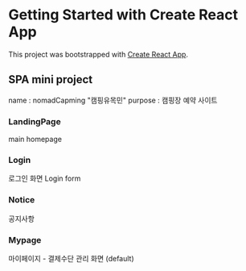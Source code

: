 # Getting Started with Create React App

This project was bootstrapped with [Create React App](https://github.com/facebook/create-react-app).

## SPA mini project

name : nomadCapming "캠핑유목민"
purpose : 캠핑장 예약 사이트

### LandingPage

main homepage

### Login

로그인 화면
Login form

### Notice

공지사항

### Mypage

마이페이지 - 결제수단 관리 화면 (default)

